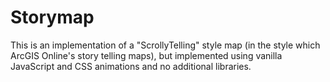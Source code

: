 # Storymap

This is an implementation of a "ScrollyTelling" style map (in the style which ArcGIS Online's story telling maps), but implemented using vanilla JavaScript and CSS animations and no additional libraries.
